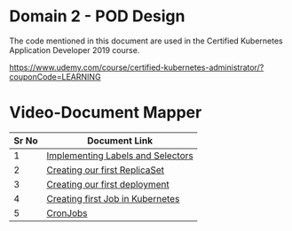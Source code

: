 # Domain 2 - POD Design

The code mentioned in this document are used in the Certified Kubernetes Application Developer 2019 course.

https://www.udemy.com/course/certified-kubernetes-administrator/?couponCode=LEARNING


# Video-Document Mapper

| Sr No | Document Link |
| ------ | ------ |
| 1 | [Implementing Labels and Selectors][PlDa] |
| 2 | [Creating our first ReplicaSet][PlDb] |
| 3 | [Creating our first deployment][PlDc] 
| 4 | [Creating first Job in Kubernetes][PlDf] |
| 5 | [CronJobs][PlDg] |



   [PlDa]: <https://github.com/zealvora/certified-kubernetes-application-developer/blob/master/Domain%202%20-%20POD%20Design/labels.yaml>
   [PlDb]: <https://github.com/zealvora/certified-kubernetes-application-developer/blob/master/Domain%202%20-%20POD%20Design/replicaset.yaml>
   [PlDc]: <https://github.com/zealvora/certified-kubernetes-application-developer/blob/master/Domain%202%20-%20POD%20Design/deployment.yaml>
   [PlDf]: <https://github.com/zealvora/certified-kubernetes-application-developer/blob/master/Domain%202%20-%20POD%20Design/jobs.yaml>
   [PlDg]: <https://github.com/zealvora/certified-kubernetes-application-developer/blob/master/Domain%202%20-%20POD%20Design/cronjob.yaml>
